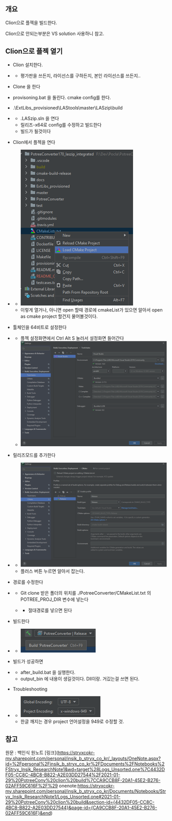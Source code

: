 ## 개요

Clion으로 플젝을 빌드한다.

Clion으로 안되는부분은 VS solution 사용하니 참고.





## Clion으로 플젝 열기



- Clion 설치한다.

- - 평가판을 쓰든지, 라이선스를 구하든지, 본인 라이선스를 쓰든지..

 

- Clone 을 한다
- provisoning.bat 을 돌린다. cmake config를 한다.

 

- .\ExtLibs_provisioned\LAStools\master\LASzip\build

- - .LASzip.sln 을 연다
  - 릴리즈-x64로 config를 수정하고 빌드한다
  - 빌드가 될것이다

- Clion에서 플젝을 연다

- - ![image-20210129190116503](.\assets\README_CLION_GUIDE\image-20210129190116503.png)
  - 이렇게 열거나, 아니면 open 할때 경로에      cmakeList가 있으면 알아서 open as cmake project 할건지 물어볼것이다.

- 툴체인을 64비트로 설정한다

- - 플젝 설정화면에서 Ctrl Alt S 눌러서 설정화면 들어간다
  - ![image-20210129190130794](.\assets\README_CLION_GUIDE\image-20210129190130794.png)

- 릴리즈모드를 추가한다

- - ![image-20210129190143411](.\assets\README_CLION_GUIDE\image-20210129190143411.png)
  - 플러스 버튼 누르면 알아서 잡는다.

- 경로를 수정한다

- - Git clone 받은 폴더의 위치를      ./PotreeConverter/CMakeList.txt 의 POTREE_PROJ_DIR 변수에 넣는다

  - - 절대경로를 넣으면 된다

- 빌드한다

- - ![image-20210129190155655](.\assets\README_CLION_GUIDE\image-20210129190155655.png)

- 빌드가 성공하면 

- - after_build.bat 을 실행한다.
  - output_bin 에 내용이 생길것이다. Dll이랑. 거깄는걸 쓰면 된다.

- Troubleshooting

- - ![image-20210129190210076](.\assets\README_CLION_GUIDE\image-20210129190210076.png)
  - 한글 깨지는 경우 project 언어설정을 949로 수정할 것.





## 참고

원문 : 백인식 원노트 [링크](https://stryxcokr-my.sharepoint.com/personal/insik_b_stryx_co_kr/_layouts/OneNote.aspx?id=%2Fpersonal%2Finsik_b_stryx_co_kr%2FDocuments%2FNotebooks%2FStryx_Insik_ResearchNote1&wd=target%28Logs_Unsorted.one%7C4432DF05-CC8C-4BC8-B822-A2E03DD27544%2F2021-01-29%20PotreeConv%20clion%20build%7CCA9CCB8F-20A1-45E2-B276-02AFF59C616F%2F%29
onenote:https://stryxcokr-my.sharepoint.com/personal/insik_b_stryx_co_kr/Documents/Notebooks/Stryx_Insik_ResearchNote1/Logs_Unsorted.one#2021-01-29%20PotreeConv%20clion%20build&section-id={4432DF05-CC8C-4BC8-B822-A2E03DD27544}&page-id={CA9CCB8F-20A1-45E2-B276-02AFF59C616F}&end)